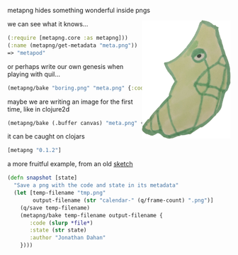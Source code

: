 metapng hides something wonderful inside pngs

<img src="meta.png" alt="metapng" title="metapng" align="right" width=200 />

we can see what it knows...

```clojure
(:require [metapng.core :as metapng]))
(:name (metapng/get-metadata "meta.png"))
=> "metapod"
```

or perhaps write our own genesis when playing with quil...

```clojure
(metapng/bake "boring.png" "meta.png" {:code (slurp *file*)})
```

maybe we are writing an image for the first time, like in clojure2d

```clojure
(metapng/bake (.buffer canvas) "meta.png" {:code (slurp *file*)})
```

it can be caught on clojars

```clojure
[metapng "0.1.2"]
```

a more fruitful example, from an old [sketch][]

```clojure
(defn snapshot [state]
  "Save a png with the code and state in its metadata"
  (let [temp-filename "tmp.png"
        output-filename (str "calendar-" (q/frame-count) ".png")]
    (q/save temp-filename)
    (metapng/bake temp-filename output-filename {
       :code (slurp *file*)
       :state (str state)
       :author "Jonathan Dahan"
    })))
```

[sketch]: https://github.com/jedahan/calendar/blob/d4a451396da7ba7bac6c21674d190bc9e79d77d9/src/calendar/sketch.clj#L61-L70
